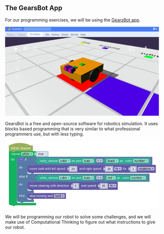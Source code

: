 The GearsBot App
---

For our programming exercises, we will be using the [GearsBot app](https://gears.aposteriori.com.sg/).

![](images/gearsbot.webp)

GearsBot is a free and open-source software for robotics simulation.
It uses blocks based programming that is very similar to what professional programmers use, but with less typing.

![](images/blockly.webp)

We will be programming our robot to solve some challenges, and we will make use of Computational Thinking to figure out what instructions to give our robot.